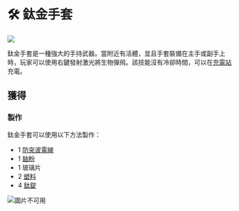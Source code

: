 # 🛠 鈦金手套



![](https://camo.githubusercontent.com/e1d1e8f6f21b0dbdde01f0fbaa4213c96421a896ddd954b27d42a8bf102022e8/68747470733a2f2f692e67697068792e636f6d2f6d656469612f45394e73664e6368703647414d7846376f362f67697068792e676966)

鈦金手套是一種強大的手持武器。當附近有活體，並且手套裝備在主手或副手上時，玩家可以使用右鍵發射激光將生物彈飛。該技能沒有冷卻時間，可以在[充電站](Charging-Station.md)充電。

## 獲得

### 製作

鈦金手套可以使用以下方法製作：

* 1 [防突波電線](Surge-Proof-Wire.md)
* 1 [鈾粉](uranium-dust.md)
* 1 玻璃片
* 2 [塑料](Plastic.md)
* 4 [鈦錠](titanium-ingot.md)

![圖片不可用](https://camo.githubusercontent.com/a9b29a9270662fe74a1d69ad65e8a11cf3742b73851363d27d87887ea71119e5/68747470733a2f2f692e696d6775722e636f6d2f3246674f5935642e706e67)
